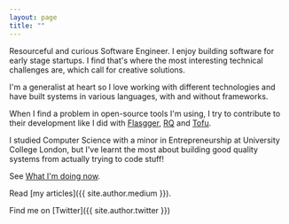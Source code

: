 ```yaml
---
layout: page
title: ""
---
```


Resourceful and curious Software Engineer. I enjoy building software for early
stage startups. I find that's where the most interesting technical challenges
are, which call for creative solutions.

I'm a generalist at heart so I love working with different technologies and
have built systems in various languages, with and without frameworks.

When I find a problem in open-source tools I'm using, I try to contribute to
their development like I did with
[Flasgger](https://github.com/flasgger/flasgger/pull/340),
[RQ](https://github.com/rq/rq/pull/1514) and
[Tofu](https://github.com/calleluks/Tofu/pull/44).

I studied Computer Science with a minor in Entrepreneurship at University
College London, but I've learnt the most about building good quality systems
from actually trying to code stuff!

See [What I'm doing now](/now).

Read [my articles]({{ site.author.medium }}).

Find me on [Twitter]({{ site.author.twitter }})
